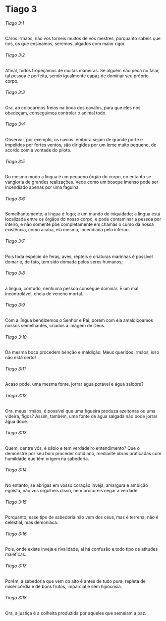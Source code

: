 # Tiago 3

###### Tiago 3:1

Caros irmãos, não vos torneis muitos de vós mestres, porquanto sabeis que nós, os que ensinamos, seremos julgados com maior rigor.

###### Tiago 3:2

Afinal, todos tropeçamos de muitas maneiras. Se alguém não peca no falar, tal pessoa é perfeita, sendo igualmente capaz de dominar seu próprio corpo.

###### Tiago 3:3

Ora, ao colocarmos freios na boca dos cavalos, para que eles nos obedeçam, conseguimos controlar o animal todo.

###### Tiago 3:4

Observai, por exemplo, os navios: embora sejam de grande porte e impelidos por fortes ventos, são dirigidos por um leme muito pequeno, de acordo com a vontade do piloto.

###### Tiago 3:5

Do mesmo modo a língua é um pequeno órgão do corpo, no entanto se vangloria de grandes realizações. Vede como um bosque imenso pode ser incendiado apenas por uma fagulha.

###### Tiago 3:6

Semelhantemente, a língua é fogo; é um mundo de iniquidade; a língua está localizada entre os órgãos do nosso corpo, e pode contaminar a pessoa por inteiro, e não somente põe completamente em chamas o curso da nossa existência, como acaba, ela mesma, incendiada pelo inferno.

###### Tiago 3:7

Pois toda espécie de feras, aves, répteis e criaturas marinhas é possível domar e, de fato, tem sido domada pelos seres humanos;

###### Tiago 3:8

a língua, contudo, nenhuma pessoa consegue dominar. É um mal incontrolável, cheia de veneno mortal.

###### Tiago 3:9

Com a língua bendizemos o Senhor e Pai, porém com ela amaldiçoamos nossos semelhantes, criados à imagem de Deus.

###### Tiago 3:10

Da mesma boca procedem bênção e maldição. Meus queridos irmãos, isso não está certo!

###### Tiago 3:11

Acaso pode, uma mesma fonte, jorrar água potável e água salobre?

###### Tiago 3:12

Ora, meus irmãos, é possível que uma figueira produza azeitonas ou uma videira, figos? Assim, também, uma fonte de água salgada não pode jorrar água doce.

###### Tiago 3:13

Quem, dentre vós, é sábio e tem verdadeiro entendimento? Que o demonstre por seu bom proceder cotidiano, mediante obras praticadas com humildade que têm origem na sabedoria.

###### Tiago 3:14

No entanto, se abrigas em vosso coração inveja, amargura e ambição egoísta, não vos orgulheis disso, nem procureis negar a verdade.

###### Tiago 3:15

Porquanto, esse tipo de sabedoria não vem dos céus, mas é terrena; não é celestial, mas demoníaca.

###### Tiago 3:16

Pois, onde existe inveja e rivalidade, aí há confusão e todo tipo de atitudes maléficas.

###### Tiago 3:17

Porém, a sabedoria que vem do alto é antes de tudo pura, repleta de misericórdia e de bons frutos, imparcial e sem hipocrisia.

###### Tiago 3:18

Ora, a justiça é a colheita produzida por aqueles que semeiam a paz.

